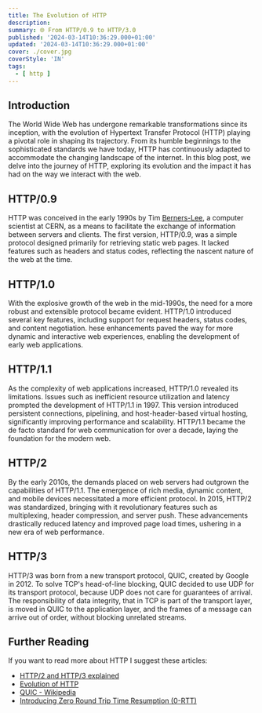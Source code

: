 ```yaml
---
title: The Evolution of HTTP
description: 
summary: 🌐 From HTTP/0.9 to HTTP/3.0
published: '2024-03-14T10:36:29.000+01:00'
updated: '2024-03-14T10:36:29.000+01:00'
cover: ./cover.jpg
coverStyle: 'IN'
tags:
  - [ http ]
---
```


## Introduction
The World Wide Web has undergone remarkable transformations since its inception, with the evolution of Hypertext Transfer Protocol (HTTP) playing a pivotal role in shaping its trajectory.
From its humble beginnings to the sophisticated standards we have today, HTTP has continuously adapted to accommodate the changing landscape of the internet.
In this blog post, we delve into the journey of HTTP, exploring its evolution and the impact it has had on the way we interact with the web.

## HTTP/0.9
HTTP was conceived in the early 1990s by Tim [Berners-Lee](https://www.w3.org/People/Berners-Lee/), a computer scientist at CERN, as a means to facilitate the exchange of information between servers and clients.
The first version, HTTP/0.9, was a simple protocol designed primarily for retrieving static web pages. It lacked features such as headers and status codes, reflecting the nascent nature of the web at the time.

## HTTP/1.0
With the explosive growth of the web in the mid-1990s, the need for a more robust and extensible protocol became evident.
HTTP/1.0 introduced several key features, including support for request headers, status codes, and content negotiation. 
hese enhancements paved the way for more dynamic and interactive web experiences, enabling the development of early web applications.

## HTTP/1.1
As the complexity of web applications increased, HTTP/1.0 revealed its limitations.
Issues such as inefficient resource utilization and latency prompted the development of HTTP/1.1 in 1997.
This version introduced persistent connections, pipelining, and host-header-based virtual hosting, significantly improving performance and scalability.
HTTP/1.1 became the de facto standard for web communication for over a decade, laying the foundation for the modern web.

## HTTP/2
By the early 2010s, the demands placed on web servers had outgrown the capabilities of HTTP/1.1.
The emergence of rich media, dynamic content, and mobile devices necessitated a more efficient protocol.
In 2015, HTTP/2 was standardized, bringing with it revolutionary features such as multiplexing, header compression, and server push.
These advancements drastically reduced latency and improved page load times, ushering in a new era of web performance.

## HTTP/3
HTTP/3 was born from a new transport protocol, QUIC, created by Google in 2012.
To solve TCP's head-of-line blocking, QUIC decided to use UDP for its transport protocol, because UDP does not care for guarantees of arrival.
The responsibility of data integrity, that in TCP is part of the transport layer, is moved in QUIC to the application layer, and the frames of a message can arrive out of order, without blocking unrelated streams.

## Further Reading
If you want to read more about HTTP I suggest these articles:

* [HTTP/2 and HTTP/3 explained](https://alexandrehtrb.github.io/posts/2024/03/http2-and-http3-explained/)
* [Evolution of HTTP](https://developer.mozilla.org/en-US/docs/Web/HTTP/Basics_of_HTTP/Evolution_of_HTTP)
* [QUIC - Wikipedia](https://en.wikipedia.org/wiki/QUIC)
* [Introducing Zero Round Trip Time Resumption (0-RTT)](https://blog.cloudflare.com/introducing-0-rtt)
